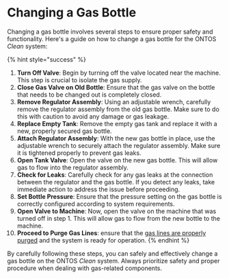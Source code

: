 # Changing a Gas Bottle

Changing a gas bottle involves several steps to ensure proper safety and functionality. Here's a guide on how to change a gas bottle for the ONTOS _Clean_ system:

{% hint style="success" %}
1. **Turn Off Valve**: Begin by turning off the valve located near the machine. This step is crucial to isolate the gas supply.
2. **Close Gas Valve on Old Bottle**: Ensure that the gas valve on the bottle that needs to be changed out is completely closed.
3. **Remove Regulator Assembly**: Using an adjustable wrench, carefully remove the regulator assembly from the old gas bottle. Make sure to do this with caution to avoid any damage or gas leakage.
4. **Replace Empty Tank**: Remove the empty gas tank and replace it with a new, properly secured gas bottle.
5. **Attach Regulator Assembly**: With the new gas bottle in place, use the adjustable wrench to securely attach the regulator assembly. Make sure it is tightened properly to prevent gas leaks.
6. **Open Tank Valve**: Open the valve on the new gas bottle. This will allow gas to flow into the regulator assembly.
7. **Check for Leaks**: Carefully check for any gas leaks at the connection between the regulator and the gas bottle. If you detect any leaks, take immediate action to address the issue before proceeding.
8. **Set Bottle Pressure**: Ensure that the pressure setting on the gas bottle is correctly configured according to system requirements.
9. **Open Valve to Machine**: Now, open the valve on the machine that was turned off in step 1. This will allow gas to flow from the new bottle to the machine.
10. **Proceed to Purge Gas Lines**: ensure that the [gas lines are properly purged](purge-gas-lines.md) and the system is ready for operation.
{% endhint %}

By carefully following these steps, you can safely and effectively change a gas bottle on the ONTOS _Clean_ system. Always prioritize safety and proper procedure when dealing with gas-related components.
